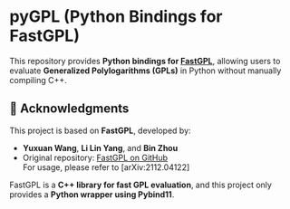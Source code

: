 # pyGPL (Python Bindings for FastGPL)

This repository provides **Python bindings for [FastGPL](https://github.com/llyang/FastGPL)**, 
allowing users to evaluate **Generalized Polylogarithms (GPLs)** in Python without manually compiling C++.

## 🚀 Acknowledgments
This project is based on **FastGPL**, developed by:
- **Yuxuan Wang**, **Li Lin Yang**, and **Bin Zhou**  
- Original repository: [FastGPL on GitHub](https://github.com/llyang/FastGPL)  
For usage, please refer to [arXiv:2112.04122]

FastGPL is a **C++ library for fast GPL evaluation**, and this project only provides a **Python wrapper using Pybind11**.

